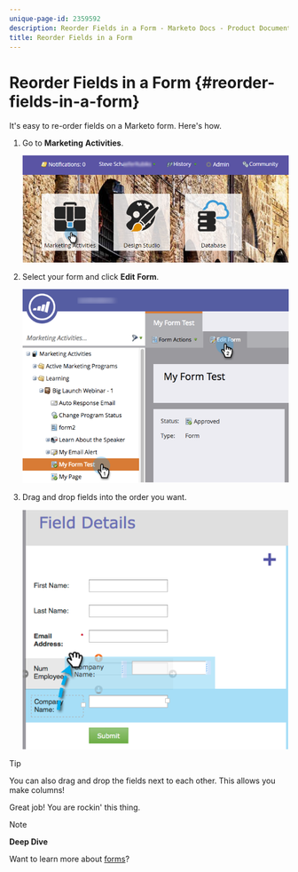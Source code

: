 ```yaml
---
unique-page-id: 2359592
description: Reorder Fields in a Form - Marketo Docs - Product Documentation
title: Reorder Fields in a Form
---
```


# Reorder Fields in a Form {#reorder-fields-in-a-form}

It's easy to re-order fields on a Marketo form. Here's how.

1. Go to **Marketing** **Activities**.

   ![](assets/login-marketing-activities.png)

1. Select your form and click **Edit** **Form**. 

   ![](assets/editform.png)

1. Drag and drop fields into the order you want.

   ![](assets/image2014-9-15-14-3a45-3a46.png)

>[!TIP]
>
>You can also drag and drop the fields next to each other. This allows you make&nbsp;columns!

Great job! You are rockin' this thing. 

>[!NOTE]
>
>**Deep Dive**
>
>Want to learn more about [forms](http://docs.marketo.com/display/docs/forms)?

